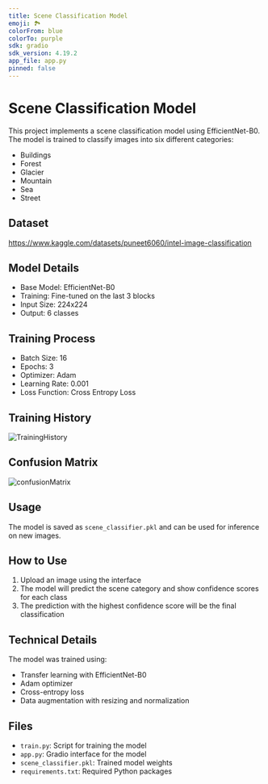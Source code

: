 ```yaml
---
title: Scene Classification Model
emoji: 🏞️
colorFrom: blue
colorTo: purple
sdk: gradio
sdk_version: 4.19.2
app_file: app.py
pinned: false
---
```


# Scene Classification Model

This project implements a scene classification model using EfficientNet-B0. The model is trained to classify images into six different categories:
- Buildings
- Forest
- Glacier
- Mountain
- Sea
- Street

## Dataset
https://www.kaggle.com/datasets/puneet6060/intel-image-classification

## Model Details
- Base Model: EfficientNet-B0
- Training: Fine-tuned on the last 3 blocks
- Input Size: 224x224
- Output: 6 classes

## Training Process
- Batch Size: 16
- Epochs: 3
- Optimizer: Adam
- Learning Rate: 0.001
- Loss Function: Cross Entropy Loss

## Training History
![TrainingHistory](https://github.com/user-attachments/assets/298ccd63-c11e-44ce-a988-94faab12549f)


## Confusion Matrix
![confusionMatrix](https://github.com/user-attachments/assets/828b313c-b397-427e-a179-f09f6b20f23d)


## Usage
The model is saved as `scene_classifier.pkl` and can be used for inference on new images.

## How to Use

1. Upload an image using the interface
2. The model will predict the scene category and show confidence scores for each class
3. The prediction with the highest confidence score will be the final classification

## Technical Details

The model was trained using:
- Transfer learning with EfficientNet-B0
- Adam optimizer
- Cross-entropy loss
- Data augmentation with resizing and normalization

## Files

- `train.py`: Script for training the model
- `app.py`: Gradio interface for the model
- `scene_classifier.pkl`: Trained model weights
- `requirements.txt`: Required Python packages 
